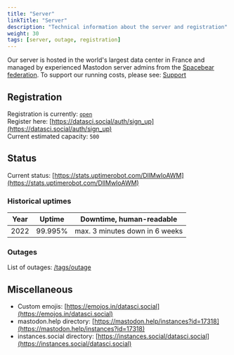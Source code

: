 ```yaml
---
title: "Server"
linkTitle: "Server"
description: "Technical information about the server and registration"
weight: 30
tags: [server, outage, registration]
---
```


Our server is hosted in the world's largest data center in France and managed by experienced Mastodon server admins from the [Spacebear federation](https://federation.spacebear.ee/). To support our running costs, please see: [Support](/docs/support/)

## Registration
Registration is currently: [`open`](/blog/2023-01-12/registrations-opened/)  
Register here: [https://datasci.social/auth/sign_up](https://datasci.social/auth/sign_up)  
Current estimated capacity: `500`

## Status
Current status: [https://stats.uptimerobot.com/DllMwIoAWM](https://stats.uptimerobot.com/DllMwIoAWM)

### Historical uptimes

|Year |Uptime  | Downtime, human-readable|
--- | --- | ---|
2022| 99.995% | max. 3 minutes down in 6 weeks|

### Outages

List of outages: [/tags/outage](/tags/outage)

## Miscellaneous

- Custom emojis: [https://emojos.in/datasci.social](https://emojos.in/datasci.social)
- mastodon.help directory: [https://mastodon.help/instances?id=17318](https://mastodon.help/instances?id=17318)
- instances.social directory: [https://instances.social/datasci.social](https://instances.social/datasci.social)